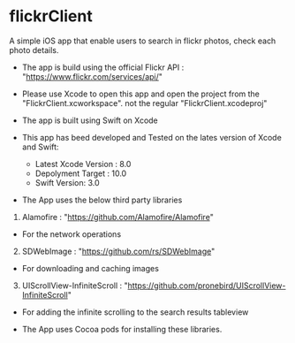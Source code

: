 # flickrClient
A simple iOS app that enable users to search in flickr photos, check each photo details.

- The app is build using the official Flickr API :  "https://www.flickr.com/services/api/"

* Please use Xcode to open this app and open the project from the "FlickrClient.xcworkspace".
not the regular "FlickrClient.xcodeproj"

- The app is built using Swift on Xcode

- This app has beed developed and Tested on the lates version of Xcode and Swift:
	- Latest Xcode Version : 8.0
	- Depolyment Target : 10.0
	- Swift Version: 3.0


- The App uses the below third party libraries
1. Alamofire : "https://github.com/Alamofire/Alamofire"
  - For the network operations
2. SDWebImage : "https://github.com/rs/SDWebImage"
  - For downloading and caching images
3. UIScrollView-InfiniteScroll :  "https://github.com/pronebird/UIScrollView-InfiniteScroll"
 - For adding the infinite scrolling to the search results tableview
 
- The App uses Cocoa pods for installing these libraries.
